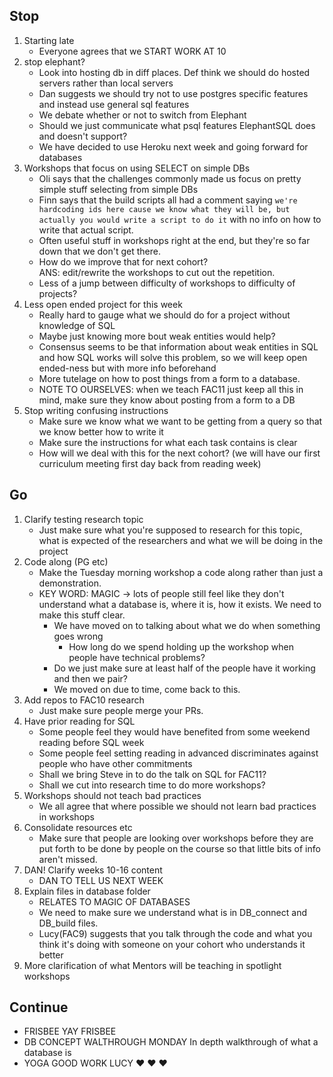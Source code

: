 ## Stop
1. Starting late
	+ Everyone agrees that we START WORK AT 10
2. stop elephant?
	+ Look into hosting db in diff places. Def think we should do hosted servers rather than local servers
	+ Dan suggests we should try not to use postgres specific features and instead use general sql features
	+ We debate whether or not to switch from Elephant
	+ Should we just communicate what psql features ElephantSQL does and doesn't support?
	+ We have decided to use Heroku next week and going forward for databases
3. Workshops that focus on using SELECT on simple DBs
	+ Oli says that the challenges commonly made us focus on pretty simple stuff selecting from simple DBs
	+ Finn says that the build scripts all had a comment saying `we're hardcoding ids here cause we know what they will be, but actually you would write a script to do it` with no info on how to write that actual script.
	+ Often useful stuff in workshops right at the end, but they're so far down that we don't get there.
	+ How do we improve that for next cohort?  
	ANS: edit/rewrite the workshops to cut out the repetition.
	+ Less of a jump between difficulty of workshops to difficulty of projects?
4. Less open ended project for this week
	+ Really hard to gauge what we should do for a project without knowledge of SQL
	+ Maybe just knowing more bout weak entities would help?
	+ Consensus seems to be that information about weak entities in SQL and how SQL works will solve this problem, so we will keep open ended-ness but with more info beforehand
	+ More tutelage on how to post things from a form to a database.  
	+ NOTE TO OURSELVES: when we teach FAC11 just keep all this in mind, make sure they know about posting from a form to a DB
5. Stop writing confusing instructions
	+ Make sure we know what we want to be getting from a query so that we know better how to write it
	+ Make sure the instructions for what each task contains is clear
	+ How will we deal with this for the next cohort? (we will have our first curriculum meeting first day back from reading week)

## Go
1. Clarify testing research topic
	+ Just make sure what you're supposed to research for this topic, what is expected of the researchers and what we will be doing in the project
2. Code along (PG etc)
	+ Make the Tuesday morning workshop a code along rather than just a demonstration.
	+ KEY WORD: MAGIC -> lots of people still feel like they don't understand what a database is, where it is, how it exists. We need to make this stuff clear.
		+ We have moved on to talking about what we do when something goes wrong
		 	+ How long do we spend holding up the workshop when people have technical problems?
		+ Do we just make sure at least half of the people have it working and then we pair?
		+ We moved on due to time, come back to this.
3. Add repos to FAC10 research
	+ Just make sure people merge your PRs.
4. Have prior reading for SQL
	+ Some people feel they would have benefited from some weekend reading before SQL week
	+ Some people feel setting reading in advanced discriminates against people who have other commitments
	+ Shall we bring Steve in to do the talk on SQL for FAC11?
	+ Shall we cut into research time to do more workshops?
5. Workshops should not teach bad practices
	+ We all agree that where possible we should not learn bad practices in workshops
6. Consolidate resources etc
	+ Make sure that people are looking over workshops before they are put forth to be done by people on the course so that little bits of info aren't missed.
7. DAN! Clarify weeks 10-16 content
	+ DAN TO TELL US NEXT WEEK
8. Explain files in database folder
	+ RELATES TO MAGIC OF DATABASES
	+ We need to make sure we understand what is in DB_connect and DB_build files.
	+ Lucy(FAC9) suggests that you talk through the code and what you think it's doing with someone on your cohort who understands it better
9. More clarification of what Mentors will be teaching in spotlight workshops

## Continue
* FRISBEE
	YAY FRISBEE
* DB CONCEPT WALTHROUGH MONDAY
	In depth walkthrough of what a database is
* YOGA
	GOOD WORK LUCY :heart: :heart: :heart:
